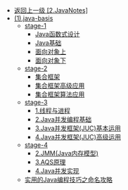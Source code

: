 - [返回上一级 [2.JavaNotes]](2.JavaNotes/)
- [(1).java-basis](2.JavaNotes/(1).java-basis/)
  - [stage-1](2.JavaNotes/(1).java-basis/stage-1/)
    - [Java函数式设计](2.JavaNotes/(1).java-basis/stage-1/Java函数式设计.md)
    - [Java基础](2.JavaNotes/(1).java-basis/stage-1/Java基础.md)
    - [面向对象上](2.JavaNotes/(1).java-basis/stage-1/面向对象上.md)
    - [面向对象下](2.JavaNotes/(1).java-basis/stage-1/面向对象下.md)
  - [stage-2](2.JavaNotes/(1).java-basis/stage-2/)
    - [集合框架](2.JavaNotes/(1).java-basis/stage-2/集合框架.md)
    - [集合框架高级应用](2.JavaNotes/(1).java-basis/stage-2/集合框架高级应用.md)
    - [集合框架算法应用](2.JavaNotes/(1).java-basis/stage-2/集合框架算法应用.md)
  - [stage-3](2.JavaNotes/(1).java-basis/stage-3/)
    - [1.线程与进程](2.JavaNotes/(1).java-basis/stage-3/1.线程与进程.md)
    - [2.Java并发编程基础](2.JavaNotes/(1).java-basis/stage-3/2.Java并发编程基础.md)
    - [3.Java并发框架(JUC)基本运用](2.JavaNotes/(1).java-basis/stage-3/3.Java并发框架(JUC)基本运用.md)
    - [4.Java并发框架(JUC)高级运用](2.JavaNotes/(1).java-basis/stage-3/4.Java并发框架(JUC)高级运用.md)
  - [stage-4](2.JavaNotes/(1).java-basis/stage-4/)
    - [2.JMM(Java内存模型)](2.JavaNotes/(1).java-basis/stage-4/2.JMM(Java内存模型).md)
    - [3.AQS原理](2.JavaNotes/(1).java-basis/stage-4/3.AQS原理.md)
    - [4.Java并发实现](2.JavaNotes/(1).java-basis/stage-4/4.Java并发实现.md)
  - [实用的Java编程技巧之命名攻略](2.JavaNotes/(1).java-basis/实用的Java编程技巧之命名攻略.md)
